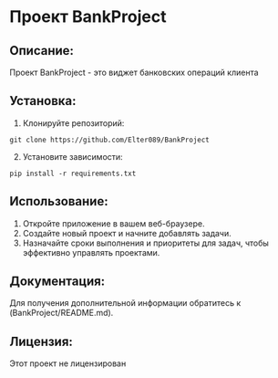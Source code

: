 # Проект BankProject

## Описание:

Проект BankProject - это виджет банковских операций клиента

## Установка:

1. Клонируйте репозиторий:
```
git clone https://github.com/Elter089/BankProject
```
2. Установите зависимости:
```
pip install -r requirements.txt
```
## Использование:

1. Откройте приложение в вашем веб-браузере.
2. Создайте новый проект и начните добавлять задачи.
3. Назначайте сроки выполнения и приоритеты для задач, чтобы эффективно управлять проектами.

## Документация:

Для получения дополнительной информации обратитесь к (BankProject/README.md).

## Лицензия:

Этот проект не лицензирован